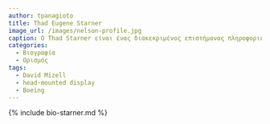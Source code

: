 ```yaml
---
author: tpanagioto
title: Thad Eugene Starner 
image_url: /images/nelson-profile.jpg
caption: Ο Thad Starner είναι ένας διακεκριμένος επιστήμονας πληροφορικής, γνωστός για την πρωτοποριακή του έρευνα στη διεπαφή ανθρώπου-υπολογιστή και στις φορετές συσκευές υπολογιστών (wearable computing).
categories:
  - Βιογραφία 
  - Ορισμός 
tags:
  - David Mizell
  - head-mounted display
  - Boeing
---
```


{% include bio-starner.md %}
